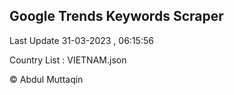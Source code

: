 

## Google Trends Keywords Scraper 
 
Last Update 31-03-2023 , 06:15:56

Country List :
VIETNAM.json



© Abdul Muttaqin 
